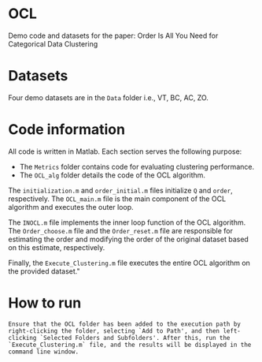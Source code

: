 # OCL
Demo code and datasets for the paper: Order Is All You Need for Categorical Data Clustering

# Datasets
Four demo datasets are in the `Data` folder i.e., VT, BC, AC, ZO. 

# Code information

All code is written in Matlab. Each section serves the following purpose:

- The `Metrics` folder contains code for evaluating clustering performance.
- The `OCL_alg` folder details the code of the OCL algorithm.

The `initialization.m` and `order_initial.m` files initialize `Q` and `order`, respectively. The `OCL_main.m` file is the main component of the OCL algorithm and executes the outer loop.

The `INOCL.m` file implements the inner loop function of the OCL algorithm. The `Order_choose.m` file and the `Order_reset.m` file are responsible for estimating the order and modifying the order of the original dataset based on this estimate, respectively.

Finally, the `Execute_Clustering.m` file executes the entire OCL algorithm on the provided dataset."

# How to run
	Ensure that the OCL folder has been added to the execution path by right-clicking the folder, selecting `Add to Path', and then left-clicking `Selected Folders and Subfolders'. After this, run the `Execute_Clustering.m` file, and the results will be displayed in the command line window.
